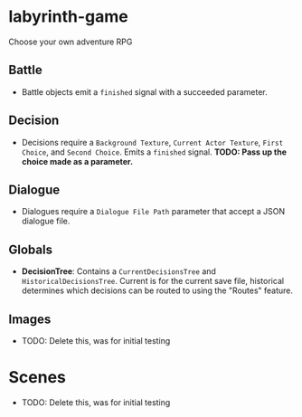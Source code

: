 # labyrinth-game

Choose your own adventure RPG

## Battle

- Battle objects emit a `finished` signal with a succeeded parameter.

## Decision

- Decisions require a `Background Texture`, `Current Actor Texture`, `First Choice`, and `Second Choice`. Emits a `finished` signal.
  **TODO: Pass up the choice made as a parameter.**

## Dialogue

- Dialogues require a `Dialogue File Path` parameter that accept a JSON dialogue file.

## Globals

- **DecisionTree**: Contains a `CurrentDecisionsTree` and `HistoricalDecisionsTree`. Current is for the current save file, historical determines which decisions can be routed to using the "Routes" feature.

## Images

- TODO: Delete this, was for initial testing

# Scenes

- TODO: Delete this, was for initial testing
